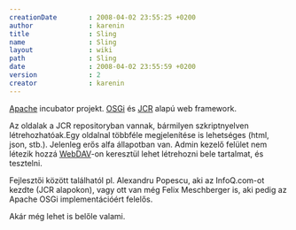 ```yaml
---
creationDate        : 2008-04-02 23:55:25 +0200 
author              : karenin 
title               : Sling 
name                : Sling 
layout              : wiki 
path                : Sling 
date                : 2008-04-02 23:55:59 +0200 
version             : 2 
creator             : karenin 
---
```

[Apache](apache.html) incubator projekt. [OSGi](OSGi.html) és [JCR](Content%20repository.html) alapú web framework. 

Az oldalak a JCR repositoryban vannak, bármilyen szkriptnyelven létrehozhatóak.Egy oldalnal többféle megjelenítése is lehetséges (html, json, stb.). Jelenleg erős alfa állapotban van. Admin kezelő felület nem létezik hozzá [WebDAV](Webdav.html)-on keresztül lehet létrehozni bele tartalmat, és tesztelni.

Fejlesztői között találhatól pl. Alexandru Popescu, aki az InfoQ.com-ot kezdte (JCR alapokon), vagy ott van még Felix Meschberger is, aki pedig az Apache OSGi implementációért felelős.

Akár még lehet is belőle valami.
